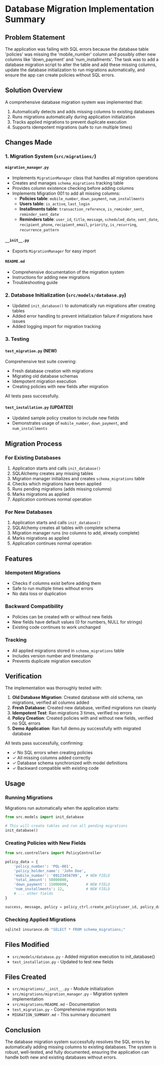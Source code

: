 # Database Migration Implementation Summary

## Problem Statement
The application was failing with SQL errors because the database table 'policies' was missing the 'mobile_number' column and possibly other new columns like 'down_payment' and 'num_installments'. The task was to add a database migration script to alter the table and add these missing columns, update the database initialization to run migrations automatically, and ensure the app can create policies without SQL errors.

## Solution Overview

A comprehensive database migration system was implemented that:
1. Automatically detects and adds missing columns to existing databases
2. Runs migrations automatically during application initialization
3. Tracks applied migrations to prevent duplicate execution
4. Supports idempotent migrations (safe to run multiple times)

## Changes Made

### 1. Migration System (`src/migrations/`)

#### `migration_manager.py`
- Implements `MigrationManager` class that handles all migration operations
- Creates and manages `schema_migrations` tracking table
- Provides column existence checking before adding columns
- Implements Migration 001 to add all missing columns:
  - **Policies table**: `mobile_number`, `down_payment`, `num_installments`
  - **Users table**: `is_active`, `last_login`
  - **Installments table**: `transaction_reference`, `is_reminder_sent`, `reminder_sent_date`
  - **Reminders table**: `user_id`, `title`, `message`, `scheduled_date`, `sent_date`, `recipient_phone`, `recipient_email`, `priority`, `is_recurring`, `recurrence_pattern`

#### `__init__.py`
- Exports `MigrationManager` for easy import

#### `README.md`
- Comprehensive documentation of the migration system
- Instructions for adding new migrations
- Troubleshooting guide

### 2. Database Initialization (`src/models/database.py`)
- Updated `init_database()` to automatically run migrations after creating tables
- Added error handling to prevent initialization failure if migrations have issues
- Added logging import for migration tracking

### 3. Testing

#### `test_migration.py` (NEW)
Comprehensive test suite covering:
- Fresh database creation with migrations
- Migrating old database schemas
- Idempotent migration execution
- Creating policies with new fields after migration

All tests pass successfully.

#### `test_installation.py` (UPDATED)
- Updated sample policy creation to include new fields
- Demonstrates usage of `mobile_number`, `down_payment`, and `num_installments`

## Migration Process

### For Existing Databases
1. Application starts and calls `init_database()`
2. SQLAlchemy creates any missing tables
3. Migration manager initializes and creates `schema_migrations` table
4. Checks which migrations have been applied
5. Runs pending migrations (adds missing columns)
6. Marks migrations as applied
7. Application continues normal operation

### For New Databases
1. Application starts and calls `init_database()`
2. SQLAlchemy creates all tables with complete schema
3. Migration manager runs (no columns to add, already complete)
4. Marks migrations as applied
5. Application continues normal operation

## Features

### Idempotent Migrations
- Checks if columns exist before adding them
- Safe to run multiple times without errors
- No data loss or duplication

### Backward Compatibility
- Policies can be created with or without new fields
- New fields have default values (0 for numbers, NULL for strings)
- Existing code continues to work unchanged

### Tracking
- All applied migrations stored in `schema_migrations` table
- Includes version number and timestamp
- Prevents duplicate migration execution

## Verification

The implementation was thoroughly tested with:

1. **Old Database Migration**: Created database with old schema, ran migrations, verified all columns added
2. **Fresh Database**: Created new database, verified migrations run cleanly
3. **Idempotent Test**: Ran migrations 3 times, verified no errors
4. **Policy Creation**: Created policies with and without new fields, verified no SQL errors
5. **Demo Application**: Ran full demo.py successfully with migrated database

All tests pass successfully, confirming:
- ✓ No SQL errors when creating policies
- ✓ All missing columns added correctly
- ✓ Database schema synchronized with model definitions
- ✓ Backward compatible with existing code

## Usage

### Running Migrations
Migrations run automatically when the application starts:

```python
from src.models import init_database

# This will create tables and run all pending migrations
init_database()
```

### Creating Policies with New Fields

```python
from src.controllers import PolicyController

policy_data = {
    'policy_number': 'POL-001',
    'policy_holder_name': 'John Doe',
    'mobile_number': '09123456789',  # NEW FIELD
    'total_amount': 50000000,
    'down_payment': 15000000,        # NEW FIELD
    'num_installments': 12,          # NEW FIELD
    # ... other fields
}

success, message, policy = policy_ctrl.create_policy(user_id, policy_data)
```

### Checking Applied Migrations

```bash
sqlite3 insurance.db "SELECT * FROM schema_migrations;"
```

## Files Modified
- `src/models/database.py` - Added migration execution to init_database()
- `test_installation.py` - Updated to test new fields

## Files Created
- `src/migrations/__init__.py` - Module initialization
- `src/migrations/migration_manager.py` - Migration system implementation
- `src/migrations/README.md` - Documentation
- `test_migration.py` - Comprehensive migration tests
- `MIGRATION_SUMMARY.md` - This summary document

## Conclusion

The database migration system successfully resolves the SQL errors by automatically adding missing columns to existing databases. The system is robust, well-tested, and fully documented, ensuring the application can handle both new and existing databases without errors.
